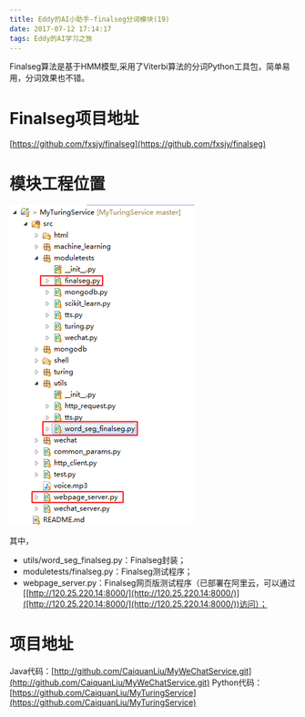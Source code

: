 ```yaml
---
title: Eddy的AI小助手-finalseg分词模块(19)
date: 2017-07-12 17:14:17
tags: Eddy的AI学习之旅
---
```

Finalseg算法是基于HMM模型,采用了Viterbi算法的分词Python工具包，简单易用，分词效果也不错。

# Finalseg项目地址
[https://github.com/fxsjy/finalseg](https://github.com/fxsjy/finalseg)

# 模块工程位置

![Finalseg模块](Eddy的AI小助手-finalseg分词模块-19/Finalseg模块.png)

其中，

* utils/word_seg_finalseg.py：Finalseg封装；
* moduletests/finalseg.py：Finalseg测试程序；
* webpage_server.py：Finalseg网页版测试程序（已部署在阿里云，可以通过[[http://120.25.220.14:8000/](http://120.25.220.14:8000/)]([http://120.25.220.14:8000/](http://120.25.220.14:8000/))访问）；

# 项目地址
Java代码：[http://github.com/CaiquanLiu/MyWeChatService.git](http://github.com/CaiquanLiu/MyWeChatService.git)
Python代码：[https://github.com/CaiquanLiu/MyTuringService](https://github.com/CaiquanLiu/MyTuringService)